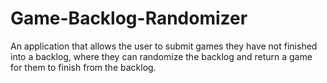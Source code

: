 # Game-Backlog-Randomizer
An application that allows the user to submit games they have not finished into a backlog, where they can randomize the backlog and return a game for them to finish from the backlog.
